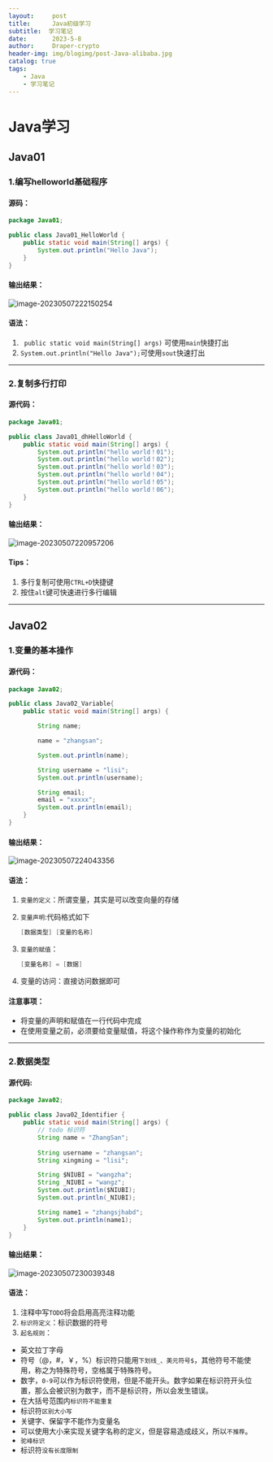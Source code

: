 ```yaml
---
layout:     post
title:      Java初级学习
subtitle:  学习笔记
date:       2023-5-8
author:     Draper-crypto
header-img: img/blogimg/post-Java-alibaba.jpg
catalog: true
tags:
    - Java
    - 学习笔记
---
```


# 	Java学习

## Java01

### 1.编写helloworld基础程序

#### 源码：

```java
package Java01;

public class Java01_HelloWorld {
    public static void main(String[] args) {
        System.out.println("Hello Java");
    }
}
```
#### 输出结果：

![image-20230507222150254](https://typora-img-1301299232.cos.ap-shanghai.myqcloud.com/img/image-20230507222150254.png)

####  语法：

1. ` public static void main(String[] args)` 可使用`main`快捷打出
2. `System.out.println("Hello Java");`可使用`sout`快速打出

-----

### 2.复制多行打印

#### 源代码：

```java
package Java01;

public class Java01_dhHelloWorld {
    public static void main(String[] args) {
        System.out.println("hello world！01");
        System.out.println("hello world！02");
        System.out.println("hello world！03");
        System.out.println("hello world！04");
        System.out.println("hello world！05");
        System.out.println("hello world！06");
    }
}
```

#### 输出结果：

![image-20230507220957206](https://typora-img-1301299232.cos.ap-shanghai.myqcloud.com/img/image-20230507220957206.png)

#### Tips：

1.  多行复制可使用`CTRL+D`快捷键
1. 按住`alt`键可快速进行多行编辑

-----

## Java02

### 1.变量的基本操作

#### 源代码：

```java
package Java02;

public class Java02_Variable{
    public static void main(String[] args) {

        String name;

        name = "zhangsan";

        System.out.println(name);

        String username = "lisi";
        System.out.println(username);

        String email;
        email = "xxxxx";
        System.out.println(email);
    }
}
```

#### 输出结果：

![image-20230507224043356](https://typora-img-1301299232.cos.ap-shanghai.myqcloud.com/img/image-20230507224043356.png)

#### 语法：

1. `变量的定义`：所谓变量，其实是可以改变向量的存储

2. `变量声明`:代码格式如下

   ```java
   [数据类型] [变量的名称]
   ```

3. `变量的赋值`：

   ```java
   [变量名称] = [数据]
   ```

4. 变量的访问：直接访问数据即可

#### 注意事项：

- 将变量的声明和赋值在一行代码中完成
- 在使用变量之前，必须要给变量赋值，将这个操作称作为变量的初始化

-----

### 2.数据类型

#### 源代码:

```java
package Java02;

public class Java02_Identifier {
    public static void main(String[] args) {
        // todo 标识符
        String name = "ZhangSan";
        
        String username = "zhangsan";
        String xingming = "lisi";

        String $NIUBI = "wangzha";
        String _NIUBI = "wangz";
        System.out.println($NIUBI);
        System.out.println(_NIUBI);

        String name1 = "zhangsjhabd";
        System.out.println(name1);
    }
}
```

#### 输出结果：

![image-20230507230039348](https://typora-img-1301299232.cos.ap-shanghai.myqcloud.com/img/image-20230507230039348.png)

#### 语法：

1. 注释中写`TODO`将会启用高亮注释功能
2. `标识符定义`：标识数据的符号
3. `起名规则`：
  - 英文拉丁字母
  - 符号（@，#，￥，%）标识符只能用`下划线_、美元符号$`，其他符号不能使用，称之为特殊符号，空格属于特殊符号。
  -  数字，`0-9`可以作为标识符使用，但是不能开头。数字如果在标识符开头位置，那么会被识别为数字，而不是标识符，所以会发生错误。
  - 在大括号范围内`标识符不能重复`
  - 标识符`区别大小写`
  - 关键字、保留字不能作为变量名
  - 可以使用大小来实现关键字名称的定义，但是容易造成歧义，所以`不推荐`。
  - `驼峰标识`
  - 标识符`没有长度限制`



